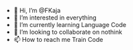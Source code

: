 - 👋 Hi, I’m @FKaja
- 👀 I’m interested in everything
- 🌱 I’m currently learning Language Code
- 💞️ I’m looking to collaborate on nothink
- 📫 How to reach me Train Code

<!---
FKaja/FKaja is a ✨ special ✨ repository because its `README.md` (this file) appears on your GitHub profile.
You can click the Preview link to take a look at your changes.
--->
